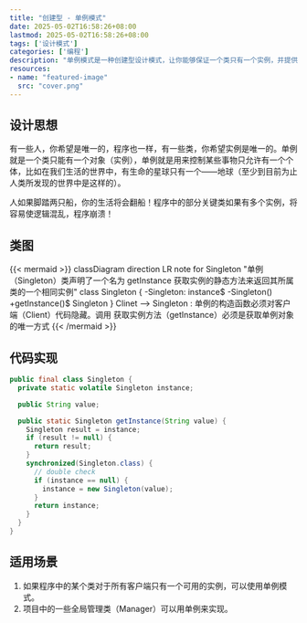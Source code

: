```yaml
---
title: "创建型 - 单例模式"
date: 2025-05-02T16:58:26+08:00
lastmod: 2025-05-02T16:58:26+08:00
tags: ['设计模式']
categories: ['编程']
description: "单例模式是一种创建型设计模式，让你能够保证一个类只有一个实例，并提供一个访问该实例的全局节点。"
resources:
- name: "featured-image"
  src: "cover.png"
---
```

<!--more-->
## 设计思想
有一些人，你希望是唯一的，程序也一样，有一些类，你希望实例是唯一的。单例就是一个类只能有一个对象（实例），单例就是用来控制某些事物只允许有一个个体，比如在我们生活的世界中，有生命的星球只有一个——地球（至少到目前为止人类所发现的世界中是这样的）。

人如果脚踏两只船，你的生活将会翻船！程序中的部分关键类如果有多个实例，将容易使逻辑混乱，程序崩溃！

## 类图
{{< mermaid >}}
classDiagram
  direction LR
  note for Singleton "单例（Singleton）类声明了一个名为 get­Instance 
  获取实例的静态方法来返回其所属类的一个相同实例"
  class Singleton {
    -Singleton: instance$
    -Singleton()
    +getInstance()$ Singleton
  }
  Clinet --> Singleton : 单例的构造函数必须对客户端（Client）代码隐藏。调用 获取实例方法（getInstance）必须是获取单例对象的唯一方式
{{< /mermaid >}}

## 代码实现
```java
public final class Singleton {
  private static volatile Singleton instance;

  public String value;

  public static Singleton getInstance(String value) {
    Singleton result = instance;
    if (result != null) {
      return result;
    }
    synchronized(Singleton.class) {
      // double check
      if (instance == null) {
        instance = new Singleton(value);
      }
      return instance;
    }
  }
}
```

## 适用场景
1. 如果程序中的某个类对于所有客户端只有一个可用的实例，可以使用单例模式。
2. 项目中的一些全局管理类（Manager）可以用单例来实现。